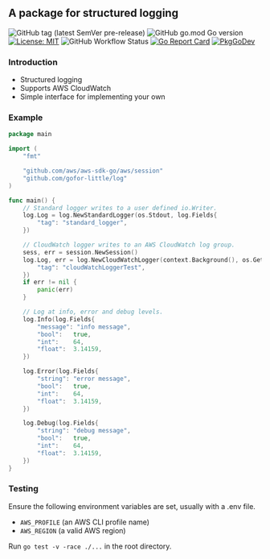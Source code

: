 ## A package for structured logging

![GitHub tag (latest SemVer pre-release)](https://img.shields.io/github/v/tag/gofor-little/log?include_prereleases)
![GitHub go.mod Go version](https://img.shields.io/github/go-mod/go-version/gofor-little/log)
[![License: MIT](https://img.shields.io/badge/License-MIT-yellow.svg)](https://raw.githubusercontent.com/gofor-little/log/main/LICENSE)
![GitHub Workflow Status](https://img.shields.io/github/workflow/status/gofor-little/log/CI)
[![Go Report Card](https://goreportcard.com/badge/github.com/gofor-little/log)](https://goreportcard.com/report/github.com/gofor-little/log)
[![PkgGoDev](https://pkg.go.dev/badge/github.com/gofor-little/log)](https://pkg.go.dev/github.com/gofor-little/log)

### Introduction
* Structured logging
* Supports AWS CloudWatch
* Simple interface for implementing your own

### Example
```go
package main

import (
    "fmt"

    "github.com/aws/aws-sdk-go/aws/session"
    "github.com/gofor-little/log"
)

func main() {
    // Standard logger writes to a user defined io.Writer.
    log.Log = log.NewStandardLogger(os.Stdout, log.Fields{
        "tag": "standard_logger",
    })

    // CloudWatch logger writes to an AWS CloudWatch log group.
    sess, err = session.NewSession()
    log.Log, err = log.NewCloudWatchLogger(context.Background(), os.Getenv("AWS_PROFILE"), os.Getenv("AWS_REGION"), "CloudWatchLoggerTest", log.Fields{
        "tag": "cloudWatchLoggerTest",
    })
    if err != nil {
        panic(err)
    }

    // Log at info, error and debug levels.
    log.Info(log.Fields{
        "message": "info message",
        "bool":   true,
        "int":    64,
        "float":  3.14159,
    })

    log.Error(log.Fields{
        "string": "error message",
        "bool":   true,
        "int":    64,
        "float":  3.14159,
    })

    log.Debug(log.Fields{
        "string": "debug message",
        "bool":   true,
        "int":    64,
        "float":  3.14159,
    })
}
```

### Testing
Ensure the following environment variables are set, usually with a .env file.
* ```AWS_PROFILE``` (an AWS CLI profile name)
* ```AWS_REGION``` (a valid AWS region)

Run ```go test -v -race ./...``` in the root directory.
